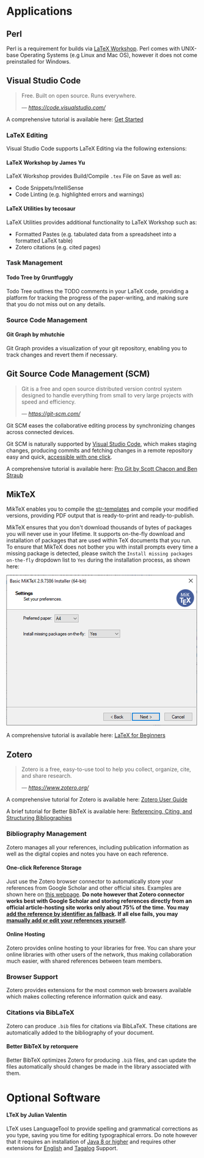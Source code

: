 # Applications
## Perl
Perl is a requirement for builds via [LaTeX Workshop](#latex-workshop-by-james-yu).
Perl comes with UNIX-base Operating Systems (e.g Linux and Mac OS), however it does not come preinstalled for Windows.

## Visual Studio Code
> Free. Built on open source. Runs everywhere.
> 
> &mdash; <cite>https://code.visualstudio.com/</cite>

A comprehensive tutorial is available here: [Get Started](https://code.visualstudio.com/docs/getstarted/introvideos)
### LaTeX Editing
Visual Studio Code supports LaTeX Editing via the following extensions:
#### LaTeX Workshop by James Yu
LaTeX Workshop provides Build/Compile `.tex` File on Save as well as:
 - Code Snippets/IntelliSense
 - Code Linting (e.g. highlighted errors and warnings)
#### LaTeX Utilities by tecosaur
LaTeX Utilities provides additional functionality to LaTeX Workshop such as:
 - Formatted Pastes (e.g. tabulated data from a spreadsheet into a formatted LaTeX table)
 - Zotero citations (e.g. cited pages)
### Task Management
#### Todo Tree by Gruntfuggly
Todo Tree outlines the TODO comments in your LaTeX code, providing a platform for tracking the progress of the paper-writing, and making sure that you do not miss out on any details.
### Source Code Management
#### Git Graph by mhutchie
Git Graph provides a visualization of your git repository, enabling you to track changes and revert them if necessary.

## Git Source Code Management (SCM)
> Git is a free and open source distributed version control system designed to handle everything from small to very large projects with speed and efficiency.
> 
> &mdash; <cite>https://git-scm.com/</cite>

Git SCM eases the collaborative editing process by synchronizing changes across connected devices. 

Git SCM is naturally supported by [Visual Studio Code](#visual-studio-code), which makes staging changes, producing commits and fetching changes in a remote repository easy and quick, [accessible with one click](https://code.visualstudio.com/docs/editor/versioncontrol#_vs-code-as-git-editor).


A comprehensive tutorial is available here: [Pro Git by Scott Chacon and Ben Straub](https://git-scm.com/book/en/v2)

## MikTeX
MikTeX enables you to compile the [str-templates](templates) and compile your modified versions, providing PDF output that is ready-to-print and ready-to-publish.

MikTeX ensures that you don't download thousands of bytes of packages you will never use in your lifetime.
It supports on-the-fly download and installation of packages that are used within TeX documents that you run.
To ensure that MikTeX does not bother you with install prompts every time a missing package is detected, please switch the `Install missing packages on-the-fly` dropdown list to `Yes` during the installation process, as shown here:

![Screenshot](img/miktex-screencap.PNG)

A comprehensive tutorial is available here: [LaTeX for Beginners](http://www.docs.is.ed.ac.uk/skills/documents/3722/3722-2014.pdf)

## Zotero
> Zotero is a free, easy-to-use tool to help you collect, organize, cite, and share research.
> 
> &mdash; <cite>https://www.zotero.org/</cite>

A comprehensive tutorial for Zotero is available here: [Zotero User Guide](https://www.zotero.org/static/download/zotero_user_guide.pdf)

A brief tutorial for Better BibTeX is available here: [Referencing, Citing, and Structuring Bibliographies](http://libguides.rhul.ac.uk/referencing/Zoterolatex)

### Bibliography Management
Zotero manages all your references, including publication information as well as the digital copies and notes you have on each reference.
#### One-click Reference Storage
Just use the Zotero browser connector to automatically store your references from Google Scholar and other official sites.
Examples are shown here on [this webpage](https://uark.libguides.com/zotero/AddCitations).
**Do note however that Zotero connector works best with Google Scholar and storing references directly from an official article-hosting site works only about 75% of the time. 
You may [add the reference by identifier as fallback](https://www.zotero.org/support/adding_items_to_zotero#add_item_by_identifier). 
If all else fails, you may [manually add or edit your references yourself](https://www.zotero.org/support/adding_items_to_zotero#manually_adding_items).**
#### Online Hosting
Zotero provides online hosting to your libraries for free.
You can share your online libraries with other users of the network, thus making collaboration much easier, with shared references between team members.
### Browser Support
Zotero provides extensions for the most common web browsers available which makes collecting reference information quick and easy.
### Citations via BibLaTeX
Zotero can produce `.bib` files for citations via BibLaTeX. These citations are automatically added to the bibliography of your document.
#### Better BibTeX by retorquere
Better BibTeX optimizes Zotero for producing `.bib` files, and can update the files automatically should changes be made in the library associated with them.

# Optional Software
#### LTeX by Julian Valentin
LTeX uses LanguageTool to provide spelling and grammatical corrections as you type, saving you time for editing typographical errors.
Do note however that it requires an installation of [Java 8 or higher](https://www.java.com/en/download/) and requires other extensions for [English](https://marketplace.visualstudio.com/items?itemName=valentjn.vscode-ltex-en) and [Tagalog](https://marketplace.visualstudio.com/items?itemName=valentjn.vscode-ltex-tl) Support.